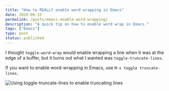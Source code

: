 ```yaml
---
title: "How to REALLY enable word wrapping in Emacs"
date: 2020-06-15
permalink: /posts/emacs-enable-word-wrapping/
description: "A quick tip on how to enable word wrap in Emacs."
tags: ["Emacs"]
type: post
status: published
---
```


I thought `toggle-word-wrap` would enable wrapping a line when it was at the edge of a buffer, but it turns out what I wanted was `toggle-truncate-lines`.

If you want to enable word-wrapping in Emacs, use `M-x toggle truncate-lines`.

![Using toggle-truncate-lines to enable truncating lines](/img/emacs_toggle-truncate-lines.gif)
